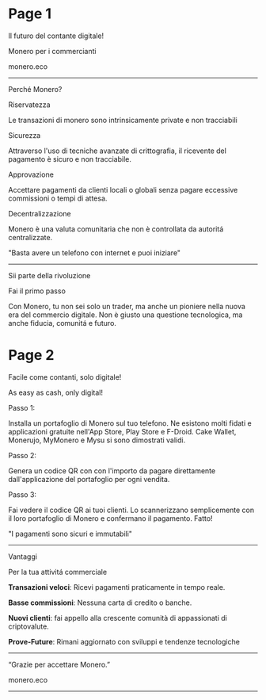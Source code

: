 # Page 1

Il futuro del contante digitale!

Monero per i commercianti

monero.eco

---

Perché Monero?

Riservatezza

Le transazioni di monero sono intrinsicamente private e non tracciabili

Sicurezza

Attraverso l'uso di tecniche avanzate di crittografia, il ricevente del pagamento è sicuro e non tracciabile.

Approvazione

Accettare pagamenti da clienti locali o globali senza pagare eccessive commissioni o tempi di attesa.

Decentralizzazione

Monero è una valuta comunitaria che non è controllata da autoritá centralizzate.

"Basta avere un telefono con internet e puoi iniziare"

---

Sii parte della rivoluzione

Fai il primo passo

Con Monero, tu non sei solo un trader, ma anche un pioniere nella nuova era del commercio digitale. Non è giusto una questione tecnologica, ma anche fiducia, comunitá e futuro.

# Page 2

Facile come contanti, solo digitale!

As easy as cash, only digital!

Passo 1:

Installa un portafoglio di Monero sul tuo telefono. Ne esistono molti fidati e applicazioni gratuite nell'App Store, Play Store e F-Droid. Cake Wallet, Monerujo, MyMonero e Mysu si sono dimostrati validi.

Passo 2:

Genera un codice QR con con l'importo da pagare direttamente dall'applicazione del portafoglio per ogni vendita.

Passo 3:

Fai vedere il codice QR ai tuoi clienti. Lo scannerizzano semplicemente con il loro portafoglio di Monero e confermano il pagamento. Fatto!

"I pagamenti sono sicuri e immutabili"

---

Vantaggi

Per la tua attivitá commerciale

**Transazioni veloci**: Ricevi pagamenti praticamente in tempo reale.

**Basse commissioni**: Nessuna carta di credito o banche.

**Nuovi clienti**: fai appello alla crescente comunità di appassionati di criptovalute.

**Prove-Future**: Rimani aggiornato con sviluppi e tendenze tecnologiche

---

“Grazie per accettare Monero.”

monero.eco

---